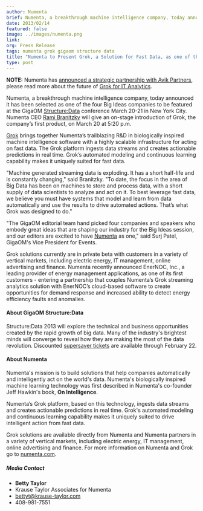 ```yaml
---
author: Numenta
brief: Numenta, a breakthrough machine intelligence company, today announced it has been selected as one of the four Big Ideas companies to be featured at the
date: 2013/02/14
featured: false
image: ../images/numenta.png
link:
org: Press Release
tags: numenta grok gigaom structure data
title: "Numenta to Present Grok, a Solution for Fast Data, as one of the Big Ideas at the GigaOM Structure:Data Conference on March 20, 2013"
type: post
---
```


**NOTE:** Numenta has [announced a strategic partnership with Avik Partners](/press/numenta-announces-licensing-of-grok-for-it-to-avik-partners.html),
please read more about the future of
[Grok for IT Analytics](http://grokstream.com).

Numenta, a breakthrough machine intelligence company, today announced it has
been selected as one of the four Big Ideas companies to be featured at the
GigaOM <a href="http://event.gigaom.com/structuredata/">Structure:Data</a>
conference March 20-21 in New York City.  Numenta CEO
<a href="http://event.gigaom.com/structuredata/speakers/%20">Rami Branitzky</a>
will give an on-stage introduction of Grok, the company’s first product, on
March 20 at 5:20 p.m.

[Grok](/grok/) brings together Numenta’s
trailblazing R&amp;D in biologically inspired machine intelligence software with
a highly scalable infrastructure for acting on fast data. The Grok platform
ingests data streams and creates actionable predictions in real time. Grok’s
automated modeling and continuous learning capability makes it uniquely suited
for fast data.

"Machine generated streaming data is exploding. It has a short half-life and is
constantly changing," said Branitzky. "To date, the focus in the area of Big
Data has been on machines to store and process data, with a short supply of data
scientists to analyze and act on it. To best leverage fast data, we believe you
must have systems that model and learn from data automatically and use the
results to drive automated actions. That’s what Grok was designed to do."

"The GigaOM editorial team hand picked four companies and speakers who embody
great ideas that are shaping our industry for the Big Ideas session, and our
editors are excited to have
<a href="http://gigaom.com/2013/01/29/palm-creators-brain-mimicking-software-helps-manage-the-smart-grid/">Numenta</a>
as one," said Surj Patel, GigaOM's Vice President for Events.

Grok solutions currently are in private beta with customers in a variety of
vertical markets, including electric energy, IT management, online advertising
and finance.  Numenta recently announced EnerNOC, Inc., a leading provider
of energy management applications, as one of its first
customers - entering a partnership that couples Numenta’s Grok streaming
analytics solution with EnerNOC’s cloud-based software to create opportunities
for demand response and increased ability to detect energy efficiency faults
and anomalies.

#### About GigaOM Structure:Data

Structure:Data 2013 will explore the technical and business opportunities
created by the rapid growth of big data. Many of the industry's brightest minds
will converge to reveal how they are making the most of the data revolution.
Discounted
<a href="http://event.gigaom.com/structuredata/registration/">supersaver tickets</a>
are available through February 22.


#### About Numenta

Numenta's mission is to build solutions that help companies automatically and
intelligently act on the world's data.  Numenta's biologically inspired machine
learning technology was first described in Numenta's co-founder Jeff Hawkin's
book, **On Intelligence**.

Numenta’s Grok platform, based on this technology, ingests data streams and
creates actionable predictions in real time. Grok's automated modeling and
continuous learning capability makes it uniquely suited to drive intelligent
action from fast data.

Grok solutions are available directly from Numenta and Numenta partners in a
variety of vertical markets, including electric energy, IT management, online
advertising and finance. For more information on Numenta and Grok go to
[numenta.com](/).

##### Media Contact
* **Betty Taylor**
* Krause Taylor Associates for Numenta
* [bettyt@krause-taylor.com](mailto:bettyt@krause-taylor.com)
* 408-981-7551
